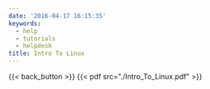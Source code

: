 ```yaml
---
date: '2016-04-17 16:15:35'
keywords:
  - help
  - tutorials
  - helpdesk
title: Intro To Linux
---
```


{{< back_button >}} {{< pdf src="./Intro_To_Linux.pdf" >}}

